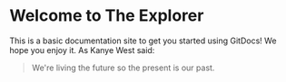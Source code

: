 # Welcome to The Explorer

This is a basic documentation site to get you started using GitDocs! We hope you enjoy it.
As Kanye West said:

> We're living the future so
> the present is our past.